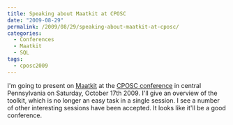 ```yaml
---
title: Speaking about Maatkit at CPOSC
date: "2009-08-29"
permalink: /2009/08/29/speaking-about-maatkit-at-cposc/
categories:
  - Conferences
  - Maatkit
  - SQL
tags:
  - cposc2009
---
```

I'm going to present on [Maatkit][1] at the [CPOSC conference][2] in central Pennsylvania on Saturday, October 17th 2009. I'll give an overview of the toolkit, which is no longer an easy task in a single session. I see a number of other interesting sessions have been accepted. It looks like it'll be a good conference.

 [1]: http://www.maatkit.org/
 [2]: http://www.cposc.org/
